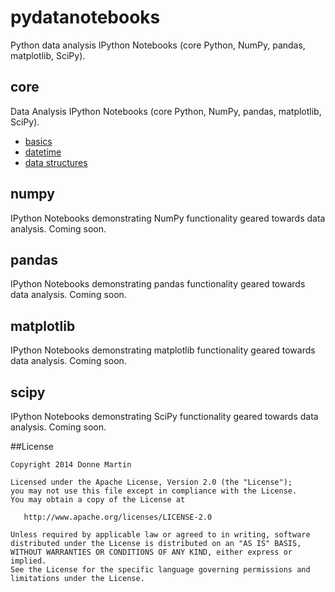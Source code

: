 # pydatanotebooks
Python data analysis IPython Notebooks (core Python, NumPy, pandas, matplotlib, SciPy).

## core

Data Analysis IPython Notebooks (core Python, NumPy, pandas, matplotlib, SciPy).

* [basics](http://nbviewer.ipython.org/github/donnemartin/pydatanotebooks/blob/master/core/basics.ipynb)
* [datetime](http://nbviewer.ipython.org/github/donnemartin/pydatanotebooks/blob/master/core/datetime.ipynb)
* [data structures](http://nbviewer.ipython.org/github/donnemartin/pydatanotebooks/blob/master/core/structs.ipynb)

## numpy

IPython Notebooks demonstrating NumPy functionality geared towards data analysis.  Coming soon.

## pandas

IPython Notebooks demonstrating pandas functionality geared towards data analysis.  Coming soon.

## matplotlib

IPython Notebooks demonstrating matplotlib functionality geared towards data analysis.  Coming soon.

## scipy

IPython Notebooks demonstrating SciPy functionality geared towards data analysis.  Coming soon.

##License

    Copyright 2014 Donne Martin

    Licensed under the Apache License, Version 2.0 (the "License");
    you may not use this file except in compliance with the License.
    You may obtain a copy of the License at

       http://www.apache.org/licenses/LICENSE-2.0

    Unless required by applicable law or agreed to in writing, software
    distributed under the License is distributed on an "AS IS" BASIS,
    WITHOUT WARRANTIES OR CONDITIONS OF ANY KIND, either express or implied.
    See the License for the specific language governing permissions and
    limitations under the License.